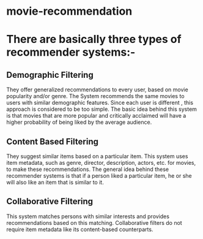 # movie-recommendation
# There are basically three types of recommender systems:-
## Demographic Filtering 
They offer generalized recommendations to every user, based on movie popularity and/or genre. The System recommends the same movies to users with similar demographic features. Since each user is different , this approach is considered to be too simple. The basic idea behind this system is that movies that are more popular and critically acclaimed will have a higher probability of being liked by the average audience.
## Content Based Filtering 
They suggest similar items based on a particular item. This system uses item metadata, such as genre, director, description, actors, etc. for movies, to make these recommendations. The general idea behind these recommender systems is that if a person liked a particular item, he or she will also like an item that is similar to it.
## Collaborative Filtering 
This system matches persons with similar interests and provides recommendations based on this matching. Collaborative filters do not require item metadata like its content-based counterparts.
